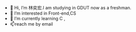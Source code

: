 - 👋 Hi, I’m 林奕宏.I am studying in GDUT now as a freshman.
- 👀 I’m interested in Front-end,CS
- 🌱 I’m currently learning C ,
- 📫reach me by email

<!---
lin-snow/lin-snow is a ✨ special ✨ repository because its `README.md` (this file) appears on your GitHub profile.
You can click the Preview link to take a look at your changes.
--->
